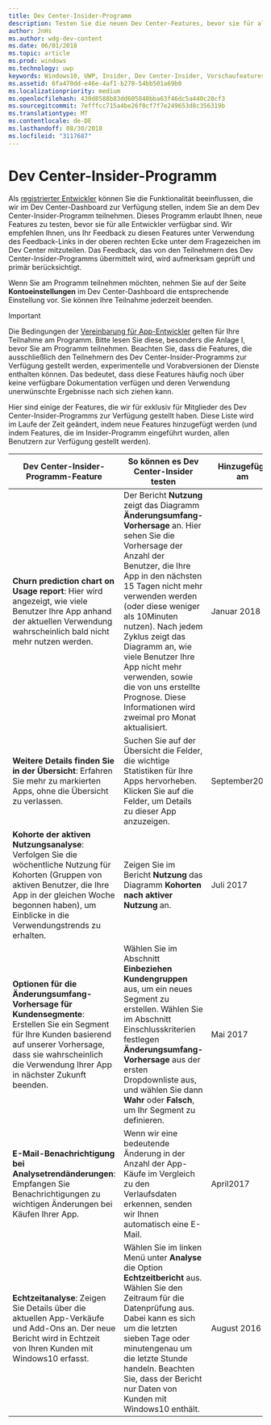 ```yaml
---
title: Dev Center-Insider-Programm
description: Testen Sie die neuen Dev Center-Features, bevor sie für alle Entwickler verfügbar sind, und teilen Sie uns Ihre Meinung mit.
author: JnHs
ms.author: wdg-dev-content
ms.date: 06/01/2018
ms.topic: article
ms.prod: windows
ms.technology: uwp
keywords: Windows10, UWP, Insider, Dev Center-Insider, Vorschaufeatures
ms.assetid: 6fa470dd-e46e-4af1-b278-54bb501a69b0
ms.localizationpriority: medium
ms.openlocfilehash: 430d8588b83dd605848bba63f46dc5a440c28cf3
ms.sourcegitcommit: 7efffcc715a4be26f0cf7f7e249653d8c356319b
ms.translationtype: MT
ms.contentlocale: de-DE
ms.lasthandoff: 08/30/2018
ms.locfileid: "3117687"
---
```

# <a name="dev-center-insider-program"></a>Dev Center-Insider-Programm

Als [registrierter Entwickler](http://go.microsoft.com/fwlink/?LinkID=615100) können Sie die Funktionalität beeinflussen, die wir im Dev Center-Dashboard zur Verfügung stellen, indem Sie an dem Dev Center-Insider-Programm teilnehmen. Dieses Programm erlaubt Ihnen, neue Features zu testen, bevor sie für alle Entwickler verfügbar sind. Wir empfehlen Ihnen, uns Ihr Feedback zu diesen Features unter Verwendung des Feedback-Links in der oberen rechten Ecke unter dem Fragezeichen im Dev Center mitzuteilen. Das Feedback, das von den Teilnehmern des Dev Center-Insider-Programms übermittelt wird, wird aufmerksam geprüft und primär berücksichtigt.

Wenn Sie am Programm teilnehmen möchten, nehmen Sie auf der Seite **Kontoeinstellungen** im Dev Center-Dashboard die entsprechende Einstellung vor. Sie können Ihre Teilnahme jederzeit beenden.

> [!IMPORTANT]
> Die Bedingungen der [Vereinbarung für App-Entwickler](https://docs.microsoft.com/legal/windows/agreements/app-developer-agreement) gelten für Ihre Teilnahme am Programm. Bitte lesen Sie diese, besonders die Anlage I, bevor Sie am Programm teilnehmen. Beachten Sie, dass die Features, die ausschließlich den Teilnehmern des Dev Center-Insider-Programms zur Verfügung gestellt werden, experimentelle und Vorabversionen der Dienste enthalten können. Das bedeutet, dass diese Features häufig noch über keine verfügbare Dokumentation verfügen und deren Verwendung unerwünschte Ergebnisse nach sich ziehen kann.

Hier sind einige der Features, die wir für exklusiv für Mitglieder des Dev Center-Insider-Programms zur Verfügung gestellt haben. Diese Liste wird im Laufe der Zeit geändert, indem neue Features hinzugefügt werden (und indem Features, die im Insider-Programm eingeführt wurden, allen Benutzern zur Verfügung gestellt werden).

| Dev Center-Insider-Programm-Feature   | So können es Dev Center-Insider testen | Hinzugefügt am |
|--------------------------------------|------------------------------------|------------|
|**Churn prediction chart on Usage report**: Hier wird angezeigt, wie viele Benutzer Ihre App anhand der aktuellen Verwendung wahrscheinlich bald nicht mehr nutzen werden. | Der Bericht **Nutzung** zeigt das Diagramm **Änderungsumfang-Vorhersage** an. Hier sehen Sie die Vorhersage der Anzahl der Benutzer, die Ihre App in den nächsten 15 Tagen nicht mehr verwenden werden (oder diese weniger als 10Minuten nutzen). Nach jedem Zyklus zeigt das Diagramm an, wie viele Benutzer Ihre App nicht mehr verwenden, sowie die von uns erstellte Prognose. Diese Informationen wird zweimal pro Monat aktualisiert.  | Januar 2018 |
|**Weitere Details finden Sie in der Übersicht**: Erfahren Sie mehr zu markierten Apps, ohne die Übersicht zu verlassen. | Suchen Sie auf der Übersicht die Felder, die wichtige Statistiken für Ihre Apps hervorheben. Klicken Sie auf die Felder, um Details zu dieser App anzuzeigen. | September2017 |
|**Kohorte der aktiven Nutzungsanalyse**: Verfolgen Sie die wöchentliche Nutzung für Kohorten (Gruppen von aktiven Benutzer, die Ihre App in der gleichen Woche begonnen haben), um Einblicke in die Verwendungstrends zu erhalten.  | Zeigen Sie im Bericht **Nutzung** das Diagramm **Kohorten nach aktiver Nutzung** an.  |Juli 2017|
|**Optionen für die Änderungsumfang-Vorhersage für Kundensegmente**: Erstellen Sie ein Segment für Ihre Kunden basierend auf unserer Vorhersage, dass sie wahrscheinlich die Verwendung Ihrer App in nächster Zukunft beenden.  | Wählen Sie im Abschnitt **Einbeziehen** **Kundengruppen** aus, um ein neues Segment zu erstellen. Wählen Sie im Abschnitt Einschlusskriterien festlegen **Änderungsumfang-Vorhersage** aus der ersten Dropdownliste aus, und wählen Sie dann **Wahr** oder **Falsch**, um Ihr Segment zu definieren. |Mai 2017|
|**E-Mail-Benachrichtigung bei Analysetrendänderungen**: Empfangen Sie Benachrichtigungen zu wichtigen Änderungen bei Käufen Ihrer App. | Wenn wir eine bedeutende Änderung in der Anzahl der App-Käufe im Vergleich zu den Verlaufsdaten erkennen, senden wir Ihnen automatisch eine E-Mail. |April2017|
|**Echtzeitanalyse**: Zeigen Sie Details über die aktuellen App-Verkäufe und Add-Ons an. Der neue Bericht wird in Echtzeit von Ihren Kunden mit Windows10 erfasst. | Wählen Sie im linken Menü unter **Analyse** die Option **Echtzeitbericht** aus. Wählen Sie den Zeitraum für die Datenprüfung aus. Dabei kann es sich um die letzten sieben Tage oder minutengenau um die letzte Stunde handeln. Beachten Sie, dass der Bericht nur Daten von Kunden mit Windows10 enthält.  |August 2016|
